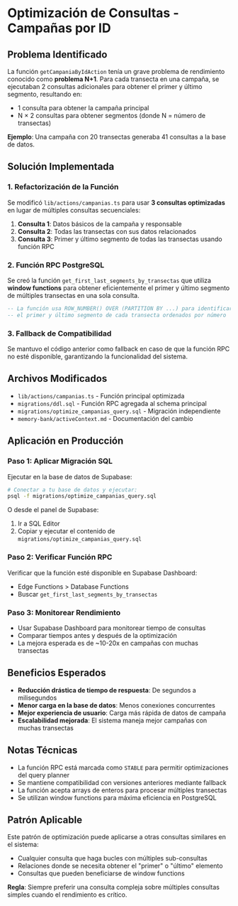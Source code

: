 # Optimización de Consultas - Campañas por ID

## Problema Identificado

La función `getCampaniaByIdAction` tenía un grave problema de rendimiento conocido como **problema N+1**. Para cada transecta en una campaña, se ejecutaban 2 consultas adicionales para obtener el primer y último segmento, resultando en:

- 1 consulta para obtener la campaña principal
- N × 2 consultas para obtener segmentos (donde N = número de transectas)

**Ejemplo**: Una campaña con 20 transectas generaba 41 consultas a la base de datos.

## Solución Implementada

### 1. Refactorización de la Función
Se modificó `lib/actions/campanias.ts` para usar **3 consultas optimizadas** en lugar de múltiples consultas secuenciales:

1. **Consulta 1**: Datos básicos de la campaña y responsable
2. **Consulta 2**: Todas las transectas con sus datos relacionados
3. **Consulta 3**: Primer y último segmento de todas las transectas usando función RPC

### 2. Función RPC PostgreSQL
Se creó la función `get_first_last_segments_by_transectas` que utiliza **window functions** para obtener eficientemente el primer y último segmento de múltiples transectas en una sola consulta.

```sql
-- La función usa ROW_NUMBER() OVER (PARTITION BY ...) para identificar
-- el primer y último segmento de cada transecta ordenados por número
```

### 3. Fallback de Compatibilidad
Se mantuvo el código anterior como fallback en caso de que la función RPC no esté disponible, garantizando la funcionalidad del sistema.

## Archivos Modificados

- `lib/actions/campanias.ts` - Función principal optimizada
- `migrations/ddl.sql` - Función RPC agregada al schema principal
- `migrations/optimize_campanias_query.sql` - Migración independiente
- `memory-bank/activeContext.md` - Documentación del cambio

## Aplicación en Producción

### Paso 1: Aplicar Migración SQL
Ejecutar en la base de datos de Supabase:

```bash
# Conectar a tu base de datos y ejecutar:
psql -f migrations/optimize_campanias_query.sql
```

O desde el panel de Supabase:
1. Ir a SQL Editor
2. Copiar y ejecutar el contenido de `migrations/optimize_campanias_query.sql`

### Paso 2: Verificar Función RPC
Verificar que la función esté disponible en Supabase Dashboard:
- Edge Functions > Database Functions
- Buscar `get_first_last_segments_by_transectas`

### Paso 3: Monitorear Rendimiento
- Usar Supabase Dashboard para monitorear tiempo de consultas
- Comparar tiempos antes y después de la optimización
- La mejora esperada es de ~10-20x en campañas con muchas transectas

## Beneficios Esperados

- **Reducción drástica de tiempo de respuesta**: De segundos a milisegundos
- **Menor carga en la base de datos**: Menos conexiones concurrentes
- **Mejor experiencia de usuario**: Carga más rápida de datos de campaña
- **Escalabilidad mejorada**: El sistema maneja mejor campañas con muchas transectas

## Notas Técnicas

- La función RPC está marcada como `STABLE` para permitir optimizaciones del query planner
- Se mantiene compatibilidad con versiones anteriores mediante fallback
- La función acepta arrays de enteros para procesar múltiples transectas
- Se utilizan window functions para máxima eficiencia en PostgreSQL

## Patrón Aplicable

Este patrón de optimización puede aplicarse a otras consultas similares en el sistema:
- Cualquier consulta que haga bucles con múltiples sub-consultas
- Relaciones donde se necesita obtener el "primer" o "último" elemento
- Consultas que pueden beneficiarse de window functions

**Regla**: Siempre preferir una consulta compleja sobre múltiples consultas simples cuando el rendimiento es crítico. 